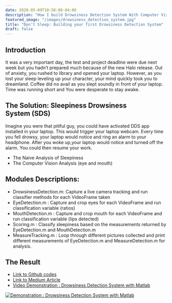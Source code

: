 ```yaml
---
date: 2020-05-09T10:58:08-04:00
description: "How I build Drowsiness Detection System With Computer Vision, Face Recognition, and Matlab"
featured_image: "/images/drowsiness_detection_system.jpg"
title: "Don’t Sleep: Building your first Drowsiness Detection System"
draft: false
---
```


## Introduction
It was a very important day, the test and project deadline were due next week but you hadn’t prepared much because of the new Halo release. Out of anxiety, you rushed to library and opened your laptop. However, as you lost your sleep leveling up your character, your mind quickly took you to dreamland. Coffee did no avail as you slept soundly in front of your laptop. Time was running short and You were desperate to stay awake.

## The Solution: Sleepiness Drowsiness System (SDS)
Imagine you were that pitiful guy, you could have activated DDS app installed in your laptop. This would trigger your laptop webcam. Every time you fell drowsy, your laptop would notice and ring an alarm to your headphone. After you woke up,your laptop would notice and turned off the alarm. You could then resume your work.
* The Naive Analysis of Sleepiness
* The Computer Vision Analysis (eye and mouth)

## Modules Descriptions:
* DrowsinessDetection.m: Capture a live camera tracking and run classifier methods for each VideoFrame taken
* EyeDetection.m : Capture and crop eyes for each VideoFrame and run classification variable (ratios)
* MouthDetection.m : Capture and crop mouth for each VideoFrame and run classification variable (lips detected)
* Scoring.m : Classify sleepiness based on the measurements returned by EyeDetection.m and MouthDetection.m
* MeasureTracking.m : Loop through different pictures collected and print different measurements of EyeDetection.m and MeasureDetection.m for analysis.

## The Result
* [Link to Github codes](https://github.com/VincentTatan/DrowsinessDetectionSystem)
* [Link to Medium Article](https://towardsdatascience.com/dont-sleep-building-your-first-drowsiness-detection-system-28a9903015f3)
* [Video Demonstration : Drowsiness Detection System with Matlab](https://www.youtube.com/watch?v=ypd0iz4Z7E0)

[![Demonstration : Drowsiness Detection System with Matlab](https://img.youtube.com/vi/ypd0iz4Z7E0/0.jpg)](https://www.youtube.com/watch?v=ypd0iz4Z7E0)

